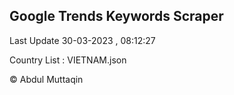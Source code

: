 

## Google Trends Keywords Scraper 
 
Last Update 30-03-2023 , 08:12:27

Country List :
VIETNAM.json



© Abdul Muttaqin 
